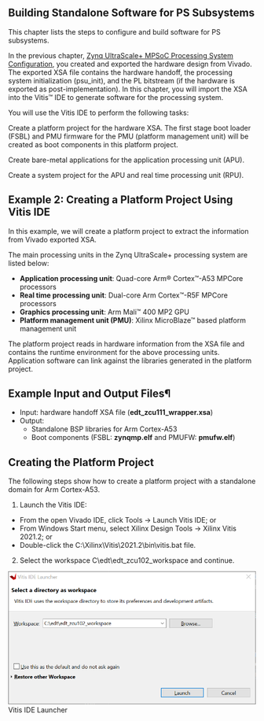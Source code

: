 ## Building Standalone Software for PS Subsystems

This chapter lists the steps to configure and build software for PS subsystems.

In the previous chapter, [Zynq UltraScale+ MPSoC Processing System Configuration](create_system.md), you created and exported the hardware design from Vivado. The exported XSA file contains the hardware handoff, the processing system initialization (psu_init), and the PL bitstream (if the hardware is exported as post-implementation). In this chapter, you will import the XSA into the Vitis™ IDE to generate software for the processing system.

You will use the Vitis IDE to perform the following tasks:

Create a platform project for the hardware XSA. The first stage boot loader (FSBL) and PMU firmware for the PMU (platform management unit) will be created as boot components in this platform project.

Create bare-metal applications for the application processing unit (APU).

Create a system project for the APU and real time processing unit (RPU).

## Example 2: Creating a Platform Project Using Vitis IDE

In this example, we will create a platform project to extract the information from Vivado exported XSA.

The main processing units in the Zynq UltraScale+ processing system are listed below:

- **Application processing unit**: Quad-core Arm® Cortex™-A53 MPCore processors
- **Real time processing unit**: Dual-core Arm Cortex™-R5F MPCore processors
- **Graphics processing unit**: Arm Mali™ 400 MP2 GPU
- **Platform management unit (PMU)**: Xilinx MicroBlaze™ based platform management unit

The platform project reads in hardware information from the XSA file and contains the runtime environment for the above processing units. Application software can link against the libraries generated in the platform project.

## Example Input and Output Files¶

- Input: hardware handoff XSA file (**edt_zcu111_wrapper.xsa**)
- Output:
  - Standalone BSP libraries for Arm Cortex-A53
  - Boot components (FSBL: **zynqmp.elf** and PMUFW: **pmufw.elf**)
 
## Creating the Platform Project

The following steps show how to create a platform project with a standalone domain for Arm Cortex-A53.

1. Launch the Vitis IDE:

  - From the open Vivado IDE, click Tools → Launch Vitis IDE; or
  - From Windows Start menu, select Xilinx Design Tools → Xilinx Vitis 2021.2; or
  - Double-click the C:\Xilinx\Vitis\2021.2\bin\vitis.bat file.

2. Select the workspace C\edt\edt_zcu102_workspace and continue.

![](images/two/image1.png)
Vitis IDE Launcher

